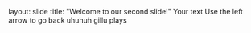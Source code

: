 layout: slide
title: "Welcome to our second slide!"
Your text
Use the left arrow to go back
uhuhuh gillu plays
